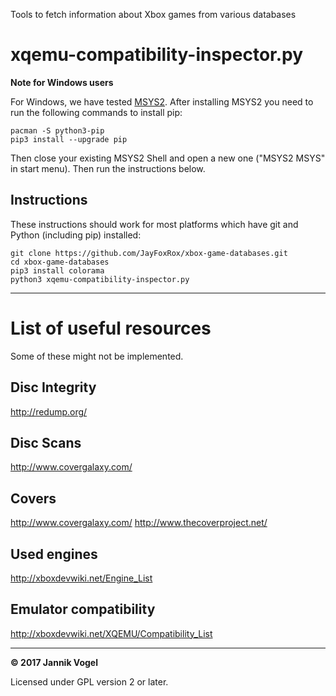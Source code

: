 Tools to fetch information about Xbox games from various databases

# xqemu-compatibility-inspector.py

**Note for Windows users**

For Windows, we have tested [MSYS2](http://www.msys2.org/).
After installing MSYS2 you need to run the following commands to install pip:

```
pacman -S python3-pip
pip3 install --upgrade pip
```

Then close your existing MSYS2 Shell and open a new one ("MSYS2 MSYS" in start menu).
Then run the instructions below.

## Instructions

These instructions should work for most platforms which have git and Python (including pip) installed:

```
git clone https://github.com/JayFoxRox/xbox-game-databases.git
cd xbox-game-databases
pip3 install colorama
python3 xqemu-compatibility-inspector.py
```


---

# List of useful resources

Some of these might not be implemented.

## Disc Integrity

http://redump.org/

## Disc Scans

http://www.covergalaxy.com/

## Covers

http://www.covergalaxy.com/
http://www.thecoverproject.net/

## Used engines

http://xboxdevwiki.net/Engine_List

## Emulator compatibility

http://xboxdevwiki.net/XQEMU/Compatibility_List

---

**© 2017 Jannik Vogel**

Licensed under GPL version 2 or later.

